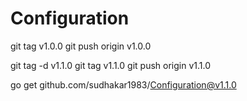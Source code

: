 # Configuration



git tag v1.0.0
git push origin v1.0.0


git tag -d v1.1.0 
git tag v1.1.0
git push origin v1.1.0

go get github.com/sudhakar1983/Configuration@v1.1.0